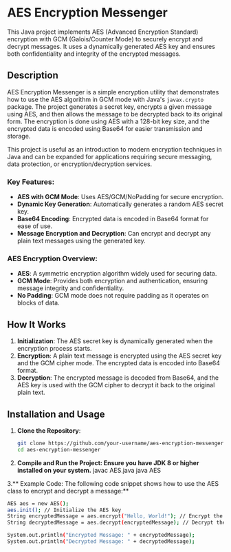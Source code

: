 # AES Encryption Messenger

This Java project implements AES (Advanced Encryption Standard) encryption with GCM (Galois/Counter Mode) to securely encrypt and decrypt messages. It uses a dynamically generated AES key and ensures both confidentiality and integrity of the encrypted messages.

## Description

AES Encryption Messenger is a simple encryption utility that demonstrates how to use the AES algorithm in GCM mode with Java's `javax.crypto` package. The project generates a secret key, encrypts a given message using AES, and then allows the message to be decrypted back to its original form. The encryption is done using AES with a 128-bit key size, and the encrypted data is encoded using Base64 for easier transmission and storage.

This project is useful as an introduction to modern encryption techniques in Java and can be expanded for applications requiring secure messaging, data protection, or encryption/decryption services.

### Key Features:
- **AES with GCM Mode**: Uses AES/GCM/NoPadding for secure encryption.
- **Dynamic Key Generation**: Automatically generates a random AES secret key.
- **Base64 Encoding**: Encrypted data is encoded in Base64 format for ease of use.
- **Message Encryption and Decryption**: Can encrypt and decrypt any plain text messages using the generated key.

### AES Encryption Overview:
- **AES**: A symmetric encryption algorithm widely used for securing data.
- **GCM Mode**: Provides both encryption and authentication, ensuring message integrity and confidentiality.
- **No Padding**: GCM mode does not require padding as it operates on blocks of data.

## How It Works

1. **Initialization**: The AES secret key is dynamically generated when the encryption process starts.
2. **Encryption**: A plain text message is encrypted using the AES secret key and the GCM cipher mode. The encrypted data is encoded into Base64 format.
3. **Decryption**: The encrypted message is decoded from Base64, and the AES key is used with the GCM cipher to decrypt it back to the original plain text.

## Installation and Usage

1. **Clone the Repository**:
   ```bash
   git clone https://github.com/your-username/aes-encryption-messenger.git
   cd aes-encryption-messenger
2. **Compile and Run the Project: Ensure you have JDK 8 or higher installed on your system.**
    javac AES.java
    java AES

3.** Example Code: The following code snippet shows how to use the AES class to encrypt and decrypt a message:**
   ```bash
   AES aes = new AES();
   aes.init(); // Initialize the AES key
   String encryptedMessage = aes.encrypt("Hello, World!"); // Encrypt the message
   String decryptedMessage = aes.decrypt(encryptedMessage); // Decrypt the message
   
   System.out.println("Encrypted Message: " + encryptedMessage);
   System.out.println("Decrypted Message: " + decryptedMessage);



